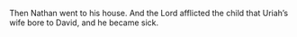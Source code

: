 Then Nathan went to his house. And the Lord afflicted the child that Uriah’s wife bore to David, and he became sick.
